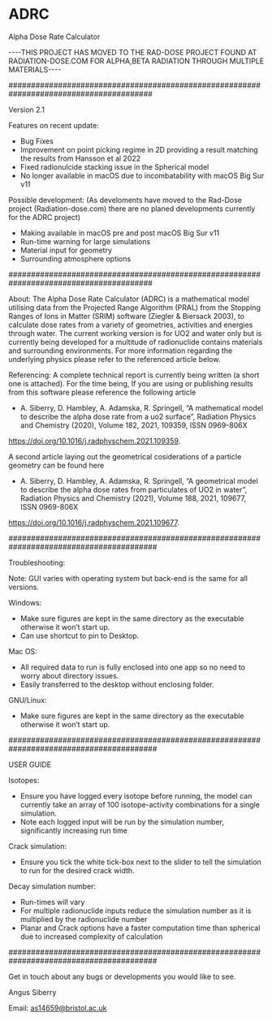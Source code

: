 # ADRC
Alpha Dose Rate Calculator

----THIS PROJECT HAS MOVED TO THE RAD-DOSE PROJECT FOUND AT RADIATION-DOSE.COM FOR ALPHA,BETA RADIATION THROUGH MULTIPLE MATERIALS----

########################################################################################

Version 2.1

Features on recent update:
- Bug Fixes
- Improvement on point picking regime in 2D providing a result matching the results from Hansson et al 2022
- Fixed radionulcide stacking issue in the Spherical model
- No longer available in macOS due to incombatability with macOS Big Sur v11

Possible development: (As develoments have moved to the Rad-Dose project (Radiation-dose.com) there are no planed developments currently for the ADRC project)
- Making available in macOS pre and post macOS Big Sur v11
- Run-time warning for large simulations
- Material input for geometry
- Surrounding atmosphere options


########################################################################################

About: 
The Alpha Dose Rate Calculator (ADRC) is a mathematical model utilising data from the Projected Range Algorithm (PRAL) from the Stopping Ranges of Ions in Matter (SRIM) software (Ziegler & Biersack 2003), to calculate dose rates from a variety of geometries, activities and energies through water. The current working version is for UO2 and water only but is currently being developed for a multitude of radionuclide contains materials and surrounding environments. For more information regarding the underlying physics please refer to the referenced article below.

Referencing:
A complete technical report is currently being written (a short one is attached). For the time being, If you are using or publishing results from this software please reference the following article

- A. Siberry, D. Hambley, A. Adamska, R. Springell, “A mathematical model to describe the alpha dose rate from a uo2 surface”, Radiation Physics and Chemistry (2020), Volume 182, 2021, 109359, ISSN 0969-806X

https://doi.org/10.1016/j.radphyschem.2021.109359. 

A second article laying out the geometrical cosiderations of a particle geometry can be found here

- A. Siberry, D. Hambley, A. Adamska, R. Springell, “A geometrical model to describe the alpha dose rates from particulates of UO2 in water”, Radiation Physics and Chemistry (2021), Volume 188, 2021, 109677, ISSN 0969-806X

https://doi.org/10.1016/j.radphyschem.2021.109677.

#########################################################################################

Troubleshooting:

Note: GUI varies with operating system but back-end is the same for all versions.

Windows:
- Make sure figures are kept in the same directory as the executable otherwise it won’t start up.
- Can use shortcut to pin to Desktop.

Mac OS:
- All required data to run is fully enclosed into one app so no need to worry about directory issues.
- Easily transferred to the desktop without enclosing folder.

GNU/Linux: 
- Make sure figures are kept in the same directory as the executable otherwise it won’t start up.


#########################################################################################

USER GUIDE

Isotopes:
- Ensure you have logged every isotope before running, the model can currently take an array of 100 isotope-activity combinations for a single simulation. 
 - Note each logged input will be run by the simulation number, significantly increasing run time

Crack simulation:
- Ensure you tick the white tick-box next to the slider to tell the simulation to run for the desired crack width.

Decay simulation number:
- Run-times will vary
- For multiple radionuclide inputs reduce the simulation number as it is multiplied by the radionuclide number
- Planar and Crack options have a faster computation time than spherical due to increased complexity of calculation

#########################################################################################

Get in touch about any bugs or developments you would like to see.

Angus Siberry

Email: as14659@bristol.ac.uk
